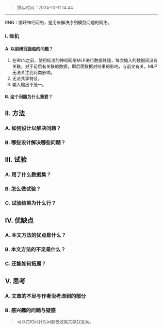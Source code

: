 > 撰写时间：2024-10-11 14:44

---
RNN：循环神经网络，是用来解决序列模型问题的网络。

### Ⅰ. 动机

#### A. 以前研究面临的问题？
1. 在RNN之前，使用标准的神经网络MLP进行数据处理，每次输入的数据间没有关联，对于前后有关联的数据，即后面数据对结果的影响，与前文有关。MLP无法关注到此类影响。
2. 无法共享特征。
3. 输入输出不统一。

#### B. 这个问题为什么重要？


## Ⅱ. 方法
### A. 如何设计以解决问题？

### B. 哪些设计解决哪些问题？


## Ⅲ. 试验
### A. 用了什么数据集？

### B. 怎么做试验？

### C. 试验结果为什么行？


## Ⅳ. 优缺点
### A. 本文方法的优点是什么？


### B. 本文方法的不足是什么？

### C. 还能如何拓展？



## Ⅴ. 思考

### A. 文章的不足与作者没考虑到的部分

### B. 感兴趣的问题与疑惑
> 可以花时间针对问题去收集文献找答案。

